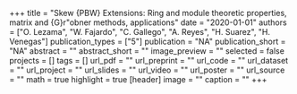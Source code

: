 +++
title = "Skew {PBW} Extensions: Ring and module theoretic properties, matrix and {G}r\"obner methods, applications"
date = "2020-01-01"
authors = ["O. Lezama", "W. Fajardo", "C. Gallego", "A. Reyes", "H. Suarez", "H. Venegas"]
publication_types = ["5"]
publication = "NA"
publication_short = "NA"
abstract = ""
abstract_short = ""
image_preview = ""
selected = false
projects = []
tags = []
url_pdf = ""
url_preprint = ""
url_code = ""
url_dataset = ""
url_project = ""
url_slides = ""
url_video = ""
url_poster = ""
url_source = ""
math = true
highlight = true
[header]
image = ""
caption = ""
+++
